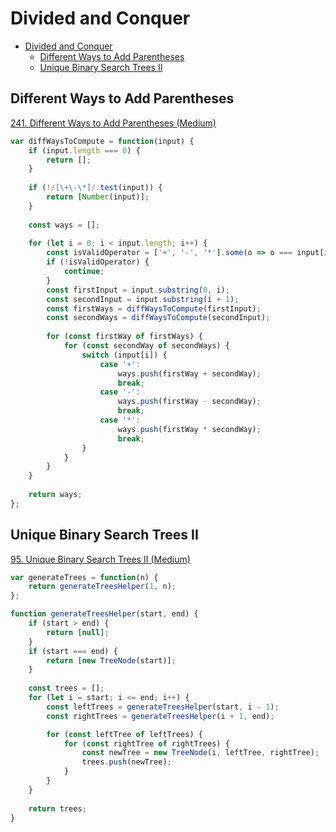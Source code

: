 # Divided and Conquer
<!-- GFM-TOC -->
* [Divided and Conquer](#Divided-and-Conquer)
    * [Different Ways to Add Parentheses](#Different-Ways-to-Add-Parentheses)
    * [Unique Binary Search Trees II](#Unique-Binary-Search-Trees-II)
<!-- GFM-TOC -->


## Different Ways to Add Parentheses

[241\. Different Ways to Add Parentheses (Medium)](https://leetcode.com/problems/different-ways-to-add-parentheses/description/)

```javascript
var diffWaysToCompute = function(input) {
    if (input.length === 0) {
        return [];
    }
    
    if (!/[\+\-\*]/.test(input)) {
        return [Number(input)];
    }
    
    const ways = [];
    
    for (let i = 0; i < input.length; i++) {
        const isValidOperator = ['+', '-', '*'].some(o => o === input[i]);
        if (!isValidOperator) {
            continue;
        }
        const firstInput = input.substring(0, i);
        const secondInput = input.substring(i + 1);
        const firstWays = diffWaysToCompute(firstInput);
        const secondWays = diffWaysToCompute(secondInput);
        
        for (const firstWay of firstWays) {
            for (const secondWay of secondWays) {
                switch (input[i]) {
                    case '+':
                        ways.push(firstWay + secondWay);
                        break;
                    case '-':
                        ways.push(firstWay - secondWay);
                        break;
                    case '*':
                        ways.push(firstWay * secondWay);
                        break;
                }
            }
        }
    }
    
    return ways;
};
```

## Unique Binary Search Trees II

[95\. Unique Binary Search Trees II (Medium)](https://leetcode.com/problems/unique-binary-search-trees-ii/description/)

```javascript
var generateTrees = function(n) {
    return generateTreesHelper(1, n);
};

function generateTreesHelper(start, end) {
    if (start > end) {
        return [null];
    }
    if (start === end) {
        return [new TreeNode(start)];
    }
    
    const trees = [];
    for (let i = start; i <= end; i++) {
        const leftTrees = generateTreesHelper(start, i - 1);
        const rightTrees = generateTreesHelper(i + 1, end);

        for (const leftTree of leftTrees) {
            for (const rightTree of rightTrees) {
                const newTree = new TreeNode(i, leftTree, rightTree);
                trees.push(newTree);
            }
        }
    }
    
    return trees;
}
```